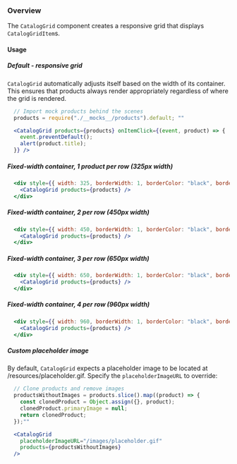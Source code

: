 ### Overview
The `CatalogGrid` component creates a responsive grid that displays `CatalogGridItem`s.

#### Usage

##### Default - responsive grid
`CatalogGrid` automatically adjusts itself based on the width of its container. This ensures
that products always render appropriately regardless of where the grid is rendered.

```js noeditor
  // Import mock products behind the scenes
  products = require("./__mocks__/products").default; ""
```

```jsx
  <CatalogGrid products={products} onItemClick={(event, product) => {
    event.preventDefault();
    alert(product.title);
  }} />
```

##### Fixed-width container, 1 product per row (325px width)

```jsx
  <div style={{ width: 325, borderWidth: 1, borderColor: "black", borderStyle: "solid", margin: "0 auto" }}>
    <CatalogGrid products={products} />
  </div>
```

##### Fixed-width container, 2 per row (450px width)

```jsx
  <div style={{ width: 450, borderWidth: 1, borderColor: "black", borderStyle: "solid", margin: "0 auto" }}>
    <CatalogGrid products={products} />
  </div>
```

##### Fixed-width container, 3 per row (650px width)

```jsx
  <div style={{ width: 650, borderWidth: 1, borderColor: "black", borderStyle: "solid", margin: "0 auto" }}>
    <CatalogGrid products={products} />
  </div>
```

##### Fixed-width container, 4 per row (960px width)

```jsx
  <div style={{ width: 960, borderWidth: 1, borderColor: "black", borderStyle: "solid", margin: "0 auto" }}>
    <CatalogGrid products={products} />
  </div>
```

##### Custom placeholder image
By default, `CatalogGrid` expects a placeholder image to be located at /resources/placeholder.gif.
Specify the `placeholderImageURL` to override:

```js noeditor
  // Clone products and remove images
  productsWithoutImages = products.slice().map((product) => {
    const clonedProduct = Object.assign({}, product);
    clonedProduct.primaryImage = null;
    return clonedProduct;
  });""
```

```jsx
  <CatalogGrid
    placeholderImageURL="/images/placeholder.gif"
    products={productsWithoutImages}
  />
```
